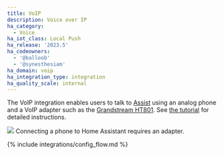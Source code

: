 ```yaml
---
title: VoIP
description: Voice over IP
ha_category:
  - Voice
ha_iot_class: Local Push
ha_release: '2023.5'
ha_codeowners:
  - '@balloob'
  - '@synesthesiam'
ha_domain: voip
ha_integration_type: integration
ha_quality_scale: internal
---
```


The VoIP integration enables users to talk to [Assist](/docs/assist) using an analog phone and a VoIP adapter such as the [Grandstream HT801](https://amzn.to/40k7mRa). See [the tutorial](/projects/private-voice-assistant/voice_remote_classic_phone/) for detailed instructions.

<p class='img'>
  <img src="/images/integrations/voip/voip_adapter.png" />
  Connecting a phone to Home Assistant requires an adapter.
</p>

{% include integrations/config_flow.md %}
